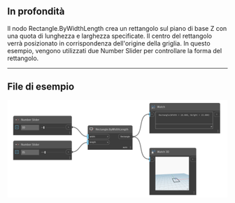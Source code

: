 <!--- Autodesk.DesignScript.Geometry.Rectangle.ByWidthLength(width, length) --->
<!--- CMTCHCAMGXJZYOGATCJYXZM5UMWN5Y5GZ22WIK5267BVMYHEGSCQ --->
## In profondità
Il nodo Rectangle.ByWidthLength crea un rettangolo sul piano di base Z con una quota di lunghezza e larghezza specificate. Il centro del rettangolo verrà posizionato in corrispondenza dell'origine della griglia. In questo esempio, vengono utilizzati due Number Slider per controllare la forma del rettangolo.
___
## File di esempio

![ByWidthLength (width, length)](./CMTCHCAMGXJZYOGATCJYXZM5UMWN5Y5GZ22WIK5267BVMYHEGSCQ_img.png)

